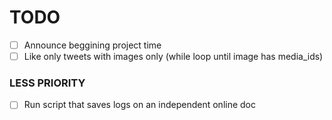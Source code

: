 # TODO

- [ ] Announce beggining project time
- [ ] Like only tweets with images only (while loop until image has media_ids)

### LESS PRIORITY

- [ ] Run script that saves logs on an independent online doc
